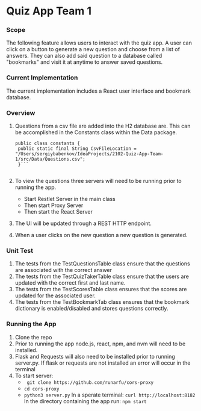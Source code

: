 # Quiz App Team 1

### Scope

The following feature allows users to interact with the quiz app. A user can click on a button to generate a new question and choose 
from a list of answers. They can also add said question to a database called "bookmarks" and visit it at anytime to answer saved questions. 


### Current Implementation

The current implementation includes a React user interface and bookmark database.

### Overview

 
1. Questions from a csv file are added into the H2 database are. This can be accomplished in the Constants class within the Data package. 

   ```package Data;
   public class constants {
    public static final String CsvFileLocation = "/Users/sergiybabenkov/IdeaProjects/2102-Quiz-App-Team-1/src/Data/Questions.csv"; 
    }```
    
2. To view the questions three servers will need to be running prior to running the app. 
   + Start Restlet Server in the main class
   + Then start Proxy Server
   + Then start the React Server 
3. The UI will be updated through a REST HTTP endpoint.
4. When a user clicks on the new question a new question is generated. 

### Unit Test 

1. The tests from the TestQuestionsTable class ensure that the questions are associated with the correct answer 
2. The tests from the TestQuizTakerTable class ensure that the users are updated with the correct first and last name.
3. The tests from the TestScoresTable class ensures that the scores are updated for the associated user. 
4. The tests from the TestBookmarkTab class ensures that the bookmark dictionary is enabled/disabled and stores questions correctly. 

### Running the App
1. Clone the repo 
2. Prior to running the app node.js, react, npm, and nvm will need to be installed. 
3. Flask and Requests will also need to be installed prior to running server.py. If flask or requests are not installed an error will occur in the terminal
5. To start server:
    +  ``` git clone https://github.com/runarfu/cors-proxy``` 
    +  ```cd cors-proxy```
    +  ``` python3 server.py ```
   In a sperate terminal:
   ```curl http://localhost:8182```
   In the directory containing the app run:
   ```npm start```
